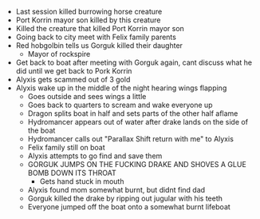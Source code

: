 - Last session killed burrowing horse creature
- Port Korrin mayor son killed by this creature
- Killed the creature that killed Port Korrin mayor son
- Going back to city meet with Felix family parents
- Red hobgolbin tells us Gorguk killed their daughter
	- Mayor of rockspire
- Get back to boat after meeting with Gorguk again, cant discuss what he did until we get back to Pork Korrin
- Alyxis gets scammed out of 3 gold
- Alyxis wake up in the middle of the night hearing wings flapping
	- Goes outside and sees wings a little
	- Goes back to quarters to scream and wake everyone up
	- Dragon splits boat in half and sets parts of the other half aflame
	- Hydromancer appears out of water after drake lands on the side of the boat
	- Hydromancer calls out "Parallax Shift return with me" to Alyxis
	- Felix family still on boat
	- Alyxis attempts to go find and save them
	- GORGUK JUMPS ON THE FUCKING DRAKE AND SHOVES A GLUE BOMB DOWN ITS THROAT
		- Gets hand stuck in mouth
	- Alyxis found mom somewhat burnt, but didnt find dad
	- Gorguk killed the drake by ripping out jugular with his teeth
	- Everyone jumped off the boat onto a somewhat burnt lifeboat